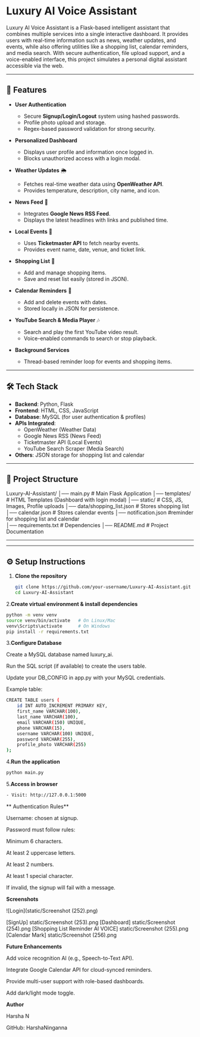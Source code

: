 # Luxury AI Voice Assistant  

Luxury AI Voice Assistant is a Flask-based intelligent assistant that combines multiple services into a single interactive dashboard. It provides users with real-time information such as news, weather updates, and events, while also offering utilities like a shopping list, calendar reminders, and media search. With secure authentication, file upload support, and a voice-enabled interface, this project simulates a personal digital assistant accessible via the web.  

---

## 🚀 Features  

- **User Authentication**  
  - Secure **Signup/Login/Logout** system using hashed passwords.  
  - Profile photo upload and storage.  
  - Regex-based password validation for strong security.  

- **Personalized Dashboard**  
  - Displays user profile and information once logged in.  
  - Blocks unauthorized access with a login modal.  

- **Weather Updates** 🌦️  
  - Fetches real-time weather data using **OpenWeather API**.  
  - Provides temperature, description, city name, and icon.  

- **News Feed** 📰  
  - Integrates **Google News RSS Feed**.  
  - Displays the latest headlines with links and published time.  

- **Local Events** 🎫  
  - Uses **Ticketmaster API** to fetch nearby events.  
  - Provides event name, date, venue, and ticket link.  

- **Shopping List** 🛒  
  - Add and manage shopping items.  
  - Save and reset list easily (stored in JSON).  

- **Calendar Reminders** 📅  
  - Add and delete events with dates.  
  - Stored locally in JSON for persistence.  

- **YouTube Search & Media Player** 🎶  
  - Search and play the first YouTube video result.  
  - Voice-enabled commands to search or stop playback.  

- **Background Services**  
  - Thread-based reminder loop for events and shopping items.  

---

## 🛠️ Tech Stack  

- **Backend**: Python, Flask  
- **Frontend**: HTML, CSS, JavaScript  
- **Database**: MySQL (for user authentication & profiles)  
- **APIs Integrated**:  
  - OpenWeather (Weather Data)  
  - Google News RSS (News Feed)  
  - Ticketmaster API (Local Events)  
  - YouTube Search Scraper (Media Search)  
- **Others**: JSON storage for shopping list and calendar  

---

## 📂 Project Structure  
Luxury-AI-Assistant/
│── main.py # Main Flask Application
│── templates/ # HTML Templates (Dashboard with login modal)
│── static/ # CSS, JS, Images, Profile uploads
│── data/shopping_list.json # Stores shopping list
│──      calendar.json # Stores calendar events
│──      notification.json #reminder for shopping list and calendar   
│── requirements.txt # Dependencies
│── README.md # Project Documentation

---

---

## ⚙️ Setup Instructions  

1. **Clone the repository**  
   ```bash
   git clone https://github.com/your-username/Luxury-AI-Assistant.git
   cd Luxury-AI-Assistant
   ```
2.**Create virtual environment & install dependencies**
```bash
python -m venv venv
source venv/bin/activate   # On Linux/Mac
venv\Scripts\activate      # On Windows
pip install -r requirements.txt
```
3.**Configure Database**

Create a MySQL database named luxury_ai.

Run the SQL script (if available) to create the users table.

Update your DB_CONFIG in app.py with your MySQL credentials.

Example table:
```bash
CREATE TABLE users (
    id INT AUTO_INCREMENT PRIMARY KEY,
    first_name VARCHAR(100),
    last_name VARCHAR(100),
    email VARCHAR(150) UNIQUE,
    phone VARCHAR(15),
    username VARCHAR(100) UNIQUE,
    password VARCHAR(255),
    profile_photo VARCHAR(255)
);
```
4.**Run the application**
```bash
python main.py
```
5.**Access in browser**
```bash
- Visit: http://127.0.0.1:5000
```

** Authentication Rules**

Username: chosen at signup.

Password must follow rules:

Minimum 6 characters.

At least 2 uppercase letters.

At least 2 numbers.

At least 1 special character.

If invalid, the signup will fail with a message.

 **Screenshots**

![Login](static/Screenshot (252).png)

[SignUp] static/Screenshot (253).png
[Dashboard] static/Screenshot (254).png
[Shopping List Reminder AI VOICE] static/Screenshot (255).png
[Calendar Mark] static/Screenshot (256).png

 **Future Enhancements**

Add voice recognition AI (e.g., Speech-to-Text API).

Integrate Google Calendar API for cloud-synced reminders.

Provide multi-user support with role-based dashboards.

Add dark/light mode toggle.


**Author**

Harsha N

GitHub: HarshaNinganna
   
   

